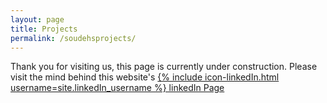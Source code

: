 ```yaml
---
layout: page
title: Projects
permalink: /soudehsprojects/
---
```


Thank you for visiting us, this page is currently under construction.
Please visit the mind behind this website's <a href="https://ca.linkedin.com/in/soudehmousavi"> 
{% include icon-linkedIn.html username=site.linkedIn_username %} linkedIn Page </a>
